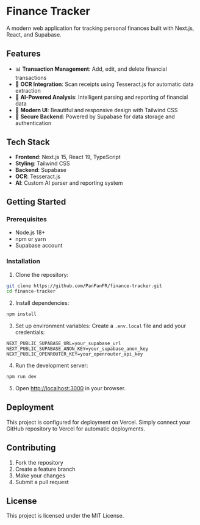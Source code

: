 # Finance Tracker

A modern web application for tracking personal finances built with Next.js, React, and Supabase.

## Features

- 📊 **Transaction Management**: Add, edit, and delete financial transactions
- 📱 **OCR Integration**: Scan receipts using Tesseract.js for automatic data extraction
- 🤖 **AI-Powered Analysis**: Intelligent parsing and reporting of financial data
- 🎨 **Modern UI**: Beautiful and responsive design with Tailwind CSS
- 🔐 **Secure Backend**: Powered by Supabase for data storage and authentication

## Tech Stack

- **Frontend**: Next.js 15, React 19, TypeScript
- **Styling**: Tailwind CSS
- **Backend**: Supabase
- **OCR**: Tesseract.js
- **AI**: Custom AI parser and reporting system

## Getting Started

### Prerequisites

- Node.js 18+ 
- npm or yarn
- Supabase account

### Installation

1. Clone the repository:
```bash
git clone https://github.com/PanPanFR/finance-tracker.git
cd finance-tracker
```

2. Install dependencies:
```bash
npm install
```

3. Set up environment variables:
Create a `.env.local` file and add your credentials:
```env
NEXT_PUBLIC_SUPABASE_URL=your_supabase_url
NEXT_PUBLIC_SUPABASE_ANON_KEY=your_supabase_anon_key
NEXT_PUBLIC_OPENROUTER_KEY=your_openrouter_api_key
```

4. Run the development server:
```bash
npm run dev
```

5. Open [http://localhost:3000](http://localhost:3000) in your browser.

## Deployment

This project is configured for deployment on Vercel. Simply connect your GitHub repository to Vercel for automatic deployments.

## Contributing

1. Fork the repository
2. Create a feature branch
3. Make your changes
4. Submit a pull request

## License

This project is licensed under the MIT License.
